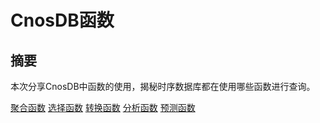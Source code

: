 # CnosDB函数

## 摘要

本次分享CnosDB中函数的使用，揭秘时序数据库都在使用哪些函数进行查询。

[聚合函数]()
[选择函数]()
[转换函数]()
[分析函数]()
[预测函数]()

[//]: # (## 聚合函数)

[//]: # (```shell)

[//]: # (COUNT&#40;&#41;)

[//]: # (DISTINCT&#40;&#41;)

[//]: # (INTEGRAL&#40;&#41;)

[//]: # (MEAN&#40;&#41;)

[//]: # (MEDIAN&#40;&#41;)

[//]: # (MODE&#40;&#41;)

[//]: # (SPREAD&#40;&#41;)

[//]: # (STDDEV&#40;&#41;)

[//]: # (SUM&#40;&#41;)

[//]: # (```)

[//]: # (## 选择函数)

[//]: # (```shell)

[//]: # (BOTTOM&#40;&#41;)

[//]: # (FIRST&#40;&#41;)

[//]: # (LAST&#40;&#41;)

[//]: # (MAX&#40;&#41;)

[//]: # (MIN&#40;&#41;)

[//]: # (PERCENTILE&#40;&#41;)

[//]: # (SAMPLE&#40;&#41;)

[//]: # (TOP&#40;&#41;)

[//]: # (```)

[//]: # (## 转换函数)

[//]: # (```shell)

[//]: # (ABS&#40;&#41;)

[//]: # (ACOS&#40;&#41;)

[//]: # (ASIN&#40;&#41;)

[//]: # (ATAN&#40;&#41;)

[//]: # (ATAN2&#40;&#41;)

[//]: # (CEIL&#40;&#41;)

[//]: # (COS&#40;&#41;)

[//]: # (CUMULATIVE_SUM&#40;&#41;)

[//]: # (DERIVATIVE&#40;&#41;)

[//]: # (DIFFERENCE&#40;&#41;)

[//]: # (ELAPSED&#40;&#41;)

[//]: # (EXP&#40;&#41;)

[//]: # (FLOOR&#40;&#41;)

[//]: # (HISTOGRAM&#40;&#41;)

[//]: # (LN&#40;&#41;)

[//]: # (LOG&#40;&#41;)

[//]: # (LOG2&#40;&#41;)

[//]: # (LOG10&#40;&#41;)

[//]: # (MOVING_AVERAGE&#40;&#41;)

[//]: # (NON_NEGATIVE_DERIVATIVE&#40;&#41;)

[//]: # (NON_NEGATIVE_DIFFERENCE&#40;&#41;)

[//]: # (POW&#40;&#41;)

[//]: # (ROUND&#40;&#41;)

[//]: # (SIN&#40;&#41;)

[//]: # (SQRT&#40;&#41;)

[//]: # (TAN&#40;&#41;)

[//]: # (```)

[//]: # (## 预测函数)

[//]: # (```shell)

[//]: # (HOLT_WINTERS&#40;&#41;)

[//]: # (```)

[//]: # (## 分析函数)

[//]: # (```shell)

[//]: # (CHANDE_MOMENTUM_OSCILLATOR&#40;&#41;)

[//]: # (EXPONENTIAL_MOVING_AVERAGE&#40;&#41;)

[//]: # (DOUBLE_EXPONENTIAL_MOVING_AVERAGE&#40;&#41;)

[//]: # (KAUFMANS_EFFICIENCY_RATIO&#40;&#41;)

[//]: # (KAUFMANS_ADAPTIVE_MOVING_AVERAGE&#40;&#41;)

[//]: # (TRIPLE_EXPONENTIAL_MOVING_AVERAGE&#40;&#41;)

[//]: # (TRIPLE_EXPONENTIAL_DERIVATIVE&#40;&#41;)

[//]: # (RELATIVE_STRENGTH_INDEX&#40;&#41;)

[//]: # (```)